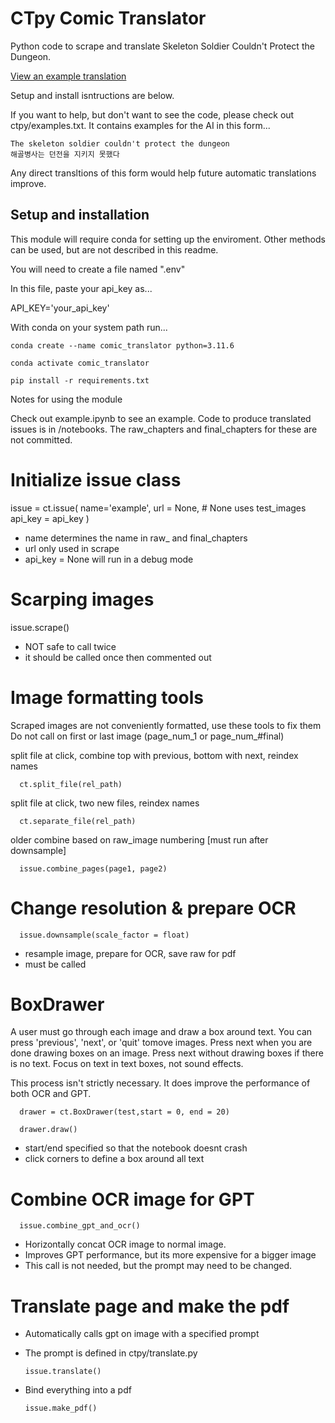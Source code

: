 # CTpy Comic Translator

Python code to scrape and translate Skeleton Soldier Couldn't Protect the Dungeon.

[View an example translation](/final_chapters/example.pdf)

Setup and install isntructions are below.

If you want to help, but don't want to see the code, please check out ctpy/examples.txt.
It contains examples for the AI in this form...

    The skeleton soldier couldn't protect the dungeon
    해골병사는 던전을 지키지 못했다

Any direct transltions of this form would help future automatic translations improve.


## Setup and installation

This module will require conda for setting up the enviroment. 
Other methods can be used, but are not described in this readme.

You will need to create a file named ".env"

In this file, paste your api_key as...

   API_KEY='your_api_key'

With conda on your system path run...

    conda create --name comic_translator python=3.11.6

    conda activate comic_translator

    pip install -r requirements.txt

Notes for using the module

Check out example.ipynb to see an example. 
Code to produce translated issues is in /notebooks. 
The raw_chapters and final_chapters for these are not committed.

# Initialize issue class

   issue = ct.issue(
      name='example',
      url = None, # None uses test_images
      api_key = api_key
      )
 - name determines the name in raw_ and final_chapters
 - url only used in scrape
 - api_key = None will run in a debug mode

# Scarping images

   issue.scrape() 

 - NOT safe to call twice
 - it should be called once then commented out
  
# Image formatting tools

 Scraped images are not conveniently formatted, use these tools to fix them
 Do not call on first or last image (page_num_1 or page_num_#final)

 split file at click, combine top with previous, bottom with next, reindex names

      ct.split_file(rel_path)

 split file at click, two new files, reindex names

      ct.separate_file(rel_path) 

 older combine based on raw_image numbering [must run after downsample]

      issue.combine_pages(page1, page2)


# Change resolution & prepare OCR

      issue.downsample(scale_factor = float)

   - resample image, prepare for OCR, save raw for pdf
   - must be called

# BoxDrawer

A user must go through each image and draw a box around text.
You can press 'previous', 'next', or 'quit' tomove images.
Press next when you are done drawing boxes on an image.
Press next without drawing boxes if there is no text.
Focus on text in text boxes, not sound effects.

This process isn't strictly necessary. It does improve the performance of both OCR and GPT. 

      drawer = ct.BoxDrawer(test,start = 0, end = 20)

      drawer.draw()

 - start/end specified so that the notebook doesnt crash
 - click corners to define a box around all text

# Combine OCR image for GPT

      issue.combine_gpt_and_ocr()

   - Horizontally concat OCR image to normal image.
   - Improves GPT performance, but its more expensive for a bigger image
   - This call is not needed, but the prompt may need to be changed.

# Translate page and make the pdf

   - Automatically calls gpt on image with a specified prompt
   - The prompt is defined in ctpy/translate.py 

         issue.translate()
   - Bind everything into a pdf

         issue.make_pdf()


